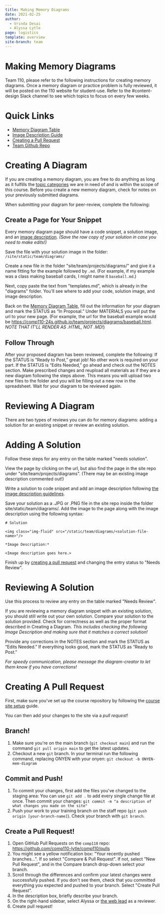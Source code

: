 ```yaml
---
title: Making Memory Diagrams 
date: 2021-02-25
author:
  - Vrinda Desai
  - Alyssa Lytle
page: logistics
template: overview
site-branch: team
---
```


# Making Memory Diagrams

Team 110, please refer to the following instructions for creating memory diagrams. Once a memory diagram or practice problem is fully reviewed, it will be posted on the 110 website for student-use. Refer to the #content-design Slack channel to see which topics to focus on every few weeks. 

# Quick Links

- [Memory Diagram Table](https://docs.google.com/spreadsheets/d/1O5yaFVEdeX7CQDvhyLis0WJG6_i8piesP23BrgvNpC0/edit#gid=0)
- [Image Description Guide](/team/documentation/guides/image_descriptions.html)
- [Creating a Pull Request](#creating-a-pull-request) 
- [Team Github Repo](https://github.com/comp110-lytle/comp110/pulls)

# Creating A Diagram

If you are creating a memory diagram, you are free to do anything as long as it fulfills the [topic categories](/resources/practice/MemDiagrams.html) we are in need of and is within the scope of this course. Before you create a new memory diagram, check for notes on your previously submitted diagrams.



When submitting your diagram for peer-review, complete the following:

## Create a Page for Your Snippet

Every memory diagram page should have a code snippet, a solution image, and an [image description](/team/documentation/guides/image_descriptions.html). *(Save the raw copy of your solution in case you need to make edits!)*


Save the file with your solution image in the folder: `/site/static/team/diagrams/`

Create a new file in the folder "site/team/projects/diagrams/" and give it a name fitting for the example followed by `.md`. (For example, if my example was a class making baseball cards, I might name it `baseball.md`.)

Next, copy paste the text from "templates.md", which is already in the "diagrams" folder. You'll see where to add your code, solution image, and image description.

Back on the [Memory Diagram Table](https://docs.google.com/spreadsheets/d/1O5yaFVEdeX7CQDvhyLis0WJG6_i8piesP23BrgvNpC0/edit?usp=sharing), fill out the information for your diagram and mark the STATUS as “In Proposal.” Under MATERIALS you will put the url to your new page. (For example, the url for the baseball example would be <https://comp110-24s.github.io/team/projects/diagrams/baseball.html>. *NOTE THAT IT'LL RENDER AS .HTML, NOT .MD!*)


## Follow Through

After your proposed diagram has been reviewed, complete the following:
If the STATUS is “Ready to Post,” great job! No other work is required on your part.
If the STATUS is “Edits Needed,” go ahead and check out the NOTES section. Make prescribed changes and reupload all materials as if they are a new diagram following the steps above. This means you will upload two new files to the folder and you will be filling out a new row in the spreadsheet. Wait for your diagram to be reviewed again.

# Reviewing A Diagram

There are two types of reviews you can do for memory diagrams: adding a solution for an existing snippet or review an existing solution. 

# Adding A Solution

Follow these steps for any entry on the table marked "needs solution". 

View the page by clicking on the url, but also find the page in the site repo under "site/team/projects/diagrams". (There may be an existing image description commented out!)

Write a solution to code snippet and add an image description following [the image description guidelines](/team/documentation/guides/image_descriptions.html).

Save your solution as a .JPG or .PNG file in the site repo inside the folder site/static/team/diagrams/. Add the image to the page along with the image description using the following syntax:

~~~
# Solution

<img class="img-fluid" src="/static/team/diagrams/<solution-file-name>"/>

*Image Description:*

<Image description goes here.>
~~~

Finish up by [creating a pull request](#creating-a-pull-request) and changing the entry status to "Needs Review".

# Reviewing A Solution

Use this process to review any entry on the table marked "Needs Review".

If you are reviewing a memory diagram snippet with an existing solution, you should still write out your own solution. Compare your solution to the solution provided. Check for correctness as well as the proper format described in Creating a Diagram. *This includes checking the following Image Description and making sure that it matches a correct solution!* 

Provide any corrections in the NOTES section and mark the STATUS as “Edits Needed.” 
If everything looks good, mark the STATUS as “Ready to Post.”

*For speedy communication, please message the diagram-creator to let them know if you have corrections!*

# Creating A Pull Request

First, make sure you've set up the course repository by following the [course site setup](/team/documentation/guides/course_site_setup.html) guide.

You can then add your changes to the site via a *pull request*!

## Branch!

1. Make sure you're on the main branch (`git checkout main`) and run the command `git pull origin main` to get the latest updates.
2. Checkout a new `git` branch. In your terminal run the following command, replacing ONYEN with your onyen:
   `git checkout -b ONYEN-mem-diagram`


## Commit and Push!

1. To commit your changes, first add the files you've changed to the staging area:
   You can use `git add .` to add every single change file at once.
   Then commit your changes:
   `git commit -m "a description of what changes you made on the site"`
1. Push your work to your training branch on the staff repo (`git push origin [your-branch-name]`). Check your branch with `git branch`.

## Create a Pull Request! 

1. Open GitHub Pull Requests on the `comp110` repo: <https://github.com/comp110-lytle/comp110/pulls>
1. You might see a yellow notification box: "Your recently pushed branches...". If so select "Compare & Pull Request". If not, select "New Pull Request", and in the Compare branch drop-down select your branch.
1. Scroll through the differences and confirm your latest changes were successfully pushed. If you don't see them, check that you committed everything you expected and pushed to your branch. Select "Create Pull Request".
1. In the description box, briefly describe your branch.
1. On the right-hand sidebar, select Alyssa or [the web lead](/team/documentation/leads/website.html) as a reviewer.
1. Create pull request!